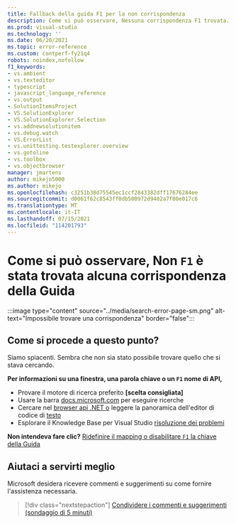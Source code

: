 ```yaml
---
title: Fallback della guida F1 per la non corrispondenza
description: Come si può osservare, Nessuna corrispondenza F1 trovata.
ms.prod: visual-studio
ms.technology: ''
ms.date: 06/20/2021
ms.topic: error-reference
ms.custom: contperf-fy21q4
robots: noindex,nofollow
f1_keywords:
- vs.ambient
- vs.texteditor
- typescript
- javascript_language_reference
- vs.output
- SolutionItemsProject
- VS.SolutionExplorer
- VS.SolutionExplorer.Selection
- vs.addnewsolutionitem
- vs.debug.watch
- VS.ErrorList
- vs.unittesting.testexplorer.overview
- vs.gotoline
- vs.toolbox
- vs.objectbrowser
manager: jmartens
author: mikejo5000
ms.author: mikejo
ms.openlocfilehash: c3251b38d75545ec1ccf2843382dff17676284ee
ms.sourcegitcommit: d0061f62c8543ff0db500972d9402a7f00e017c6
ms.translationtype: MT
ms.contentlocale: it-IT
ms.lasthandoff: 07/15/2021
ms.locfileid: "114201793"
---
```

# <a name="oops-no-f1-help-match-was-found"></a>Come si può osservare, Non `F1` è stata trovata alcuna corrispondenza della Guida

:::image type="content" source="../media/search-error-page-sm.png" alt-text="Impossibile trovare una corrispondenza" border="false":::

## <a name="now-what"></a>Come si procede a questo punto?

Siamo spiacenti. Sembra che non sia stato possibile trovare quello che si stava cercando. 

**Per informazioni su una finestra, una parola chiave o un `F1` nome di API,**
- Provare il motore di ricerca preferito **[scelta consigliata]**
- Usare la barra [docs.microsoft.com](/) per eseguire ricerche 
- Cercare nel [browser api .NET o](/dotnet/api/) leggere la panoramica dell'editor di codice di [testo](../../ide/writing-code-in-the-code-and-text-editor.md)
- Esplorare il Knowledge Base per Visual Studio [risoluzione dei problemi](/troubleshoot/visualstudio/welcome-visual-studio/)


**Non intendeva fare clic?** [Ridefinire il mapping o disabilitare `F1` la chiave della Guida](../not-in-toc/change-f1-help-key.md)


## <a name="help-us-serve-you-better"></a>Aiutaci a servirti meglio

Microsoft desidera ricevere commenti e suggerimenti su come fornire l'assistenza necessaria.

> [!div class="nextstepaction"]
> [Condividere i commenti e suggerimenti (sondaggio di 5 minuti)](https://www.surveymonkey.com/r/F1_Help_Visual_Studio)
